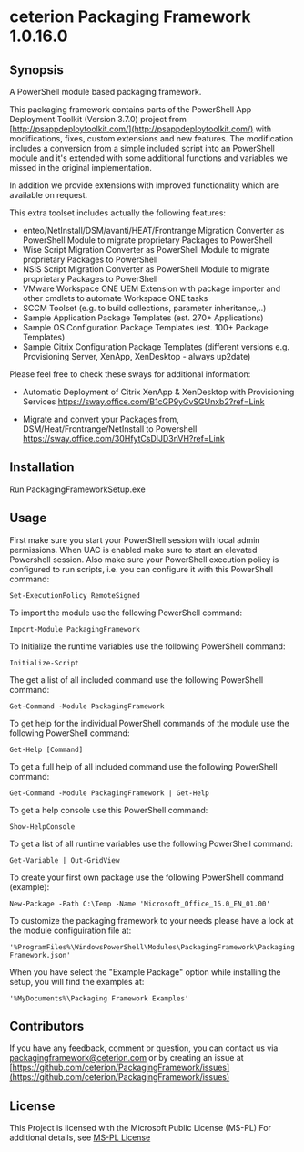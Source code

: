 # ceterion Packaging Framework 1.0.16.0


## Synopsis

A PowerShell module based packaging framework.

This packaging framework contains parts of the PowerShell App Deployment Toolkit (Version 3.7.0) project from
[http://psappdeploytoolkit.com/](http://psappdeploytoolkit.com/) with modifications, fixes, custom extensions 
and new features.
The modification includes a conversion from a simple included script into an PowerShell module and it's
extended with some additional functions and variables we missed in the original implementation.

In addition we provide extensions with improved functionality which are available on request. 

This extra toolset includes actually the following features:

- enteo/NetInstall/DSM/avanti/HEAT/Frontrange Migration Converter as PowerShell Module to migrate proprietary Packages to PowerShell
- Wise Script Migration Converter as PowerShell Module to migrate proprietary Packages to PowerShell
- NSIS Script Migration Converter as PowerShell Module to migrate proprietary Packages to PowerShell
- VMware Workspace ONE UEM Extension with package importer and other cmdlets to automate Workspace ONE tasks
- SCCM Toolset (e.g. to build collections, parameter inheritance,..)
- Sample Application Package Templates (est. 270+ Applications)
- Sample OS Configuration Package Templates (est. 100+ Package Templates)
- Sample Citrix Configuration Package Templates (different versions e.g. Provisioning Server, XenApp, XenDesktop -  always up2date)

Please feel free to check these sways for additional information:

- Automatic Deployment of Citrix XenApp & XenDesktop with Provisioning Services
  https://sway.office.com/B1cGP9yGvSGUnxb2?ref=Link
 
- Migrate and convert your Packages from, DSM/Heat/Frontrange/NetInstall to Powershell 
  https://sway.office.com/30HfytCsDlJD3nVH?ref=Link

## Installation

Run PackagingFrameworkSetup.exe

## Usage

First make sure you start your PowerShell session with local admin permissions.
When UAC is enabled make sure to start an elevated Powershell session.
Also make sure your PowerShell execution policy is configured to run scripts, i.e. you can configure it with this PowerShell command:

```Set-ExecutionPolicy RemoteSigned```

To import the module use the following PowerShell command:

```Import-Module PackagingFramework```

To Initialize the runtime variables use the following PowerShell command:

```Initialize-Script```

The get a list of all included command use the following PowerShell command:

```Get-Command -Module PackagingFramework```

To get help for the individual PowerShell commands of the module use the following PowerShell command:

```Get-Help [Command]```

To get a full help of all included command use the following PowerShell command:

```Get-Command -Module PackagingFramework | Get-Help```

To get a help console use this PowerShell command:

```Show-HelpConsole```

To get a list of all runtime variables use the following PowerShell command:

```Get-Variable | Out-GridView```

To create your first own package use the following PowerShell command (example):

```New-Package -Path C:\Temp -Name 'Microsoft_Office_16.0_EN_01.00'```

To customize the packaging framework to your needs please have a look at the module configuiration file at:

```'%ProgramFiles%\WindowsPowerShell\Modules\PackagingFramework\PackagingFramework.json'```

When you have select the "Example Package" option while installing the setup, you will find the examples at:

```'%MyDocuments%\Packaging Framework Examples'```

## Contributors

If you have any feedback, comment or question, you can contact us via [packagingframework@ceterion.com](mailto:packagingframework@ceterion.com) or by creating an issue at [https://github.com/ceterion/PackagingFramework/issues](https://github.com/ceterion/PackagingFramework/issues)

## License

This Project is licensed with the Microsoft Public License (MS-PL)
For additional details, see [MS-PL License](/LICENSE.txt)
